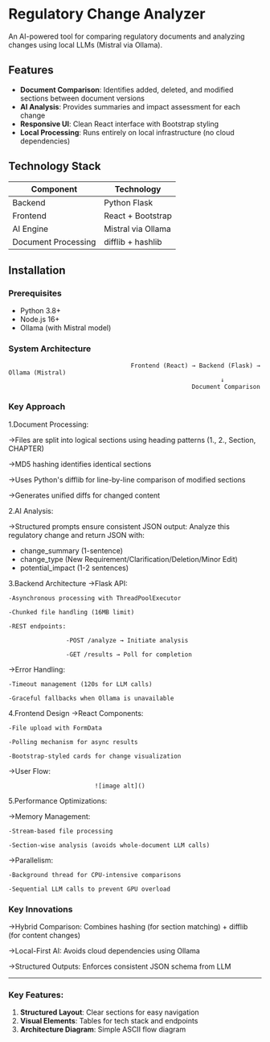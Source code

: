 # Regulatory Change Analyzer

An AI-powered tool for comparing regulatory documents and analyzing changes using local LLMs (Mistral via Ollama).

## Features

- **Document Comparison**: Identifies added, deleted, and modified sections between document versions
- **AI Analysis**: Provides summaries and impact assessment for each change
- **Responsive UI**: Clean React interface with Bootstrap styling
- **Local Processing**: Runs entirely on local infrastructure (no cloud dependencies)

## Technology Stack

| Component       | Technology               |
|----------------|-------------------------|
| Backend        | Python Flask            |
| Frontend       | React + Bootstrap       |
| AI Engine      | Mistral via Ollama      |
| Document Processing | difflib + hashlib |

## Installation

### Prerequisites
- Python 3.8+
- Node.js 16+
- Ollama (with Mistral model)

### System Architecture
                                      Frontend (React) → Backend (Flask) → Ollama (Mistral)
                                                               ↓
                                                       Document Comparison

### Key Approach

1.Document Processing:

->Files are split into logical sections using heading patterns (1., 2., Section, CHAPTER)

->MD5 hashing identifies identical sections

->Uses Python's difflib for line-by-line comparison of modified sections

->Generates unified diffs for changed content

2.AI Analysis:

->Structured prompts ensure consistent JSON output:
Analyze this regulatory change and return JSON with:
- change_summary (1-sentence)
- change_type (New Requirement/Clarification/Deletion/Minor Edit)
- potential_impact (1-2 sentences)

3.Backend Architecture
->Flask API:

    -Asynchronous processing with ThreadPoolExecutor

    -Chunked file handling (16MB limit)

    -REST endpoints:

                    -POST /analyze → Initiate analysis

                    -GET /results → Poll for completion

->Error Handling:

    -Timeout management (120s for LLM calls)

    -Graceful fallbacks when Ollama is unavailable

4.Frontend Design
->React Components:

    -File upload with FormData

    -Polling mechanism for async results

    -Bootstrap-styled cards for change visualization

->User Flow:    

                            ![image alt]()
                                                          

5.Performance Optimizations:

->Memory Management:

    -Stream-based file processing

    -Section-wise analysis (avoids whole-document LLM calls)

->Parallelism:

    -Background thread for CPU-intensive comparisons

    -Sequential LLM calls to prevent GPU overload
    
    
### Key Innovations
->Hybrid Comparison: Combines hashing (for section matching) + difflib (for content changes)

->Local-First AI: Avoids cloud dependencies using Ollama

->Structured Outputs: Enforces consistent JSON schema from LLM



---

### Key Features:

1. **Structured Layout**: Clear sections for easy navigation
2. **Visual Elements**: Tables for tech stack and endpoints
3. **Architecture Diagram**: Simple ASCII flow diagram

                                                       
